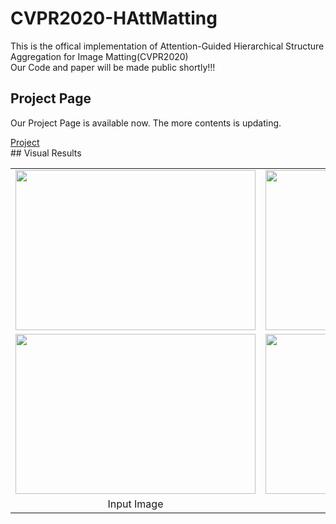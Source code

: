 # CVPR2020-HAttMatting
This is the offical implementation of Attention-Guided Hierarchical Structure Aggregation for Image Matting(CVPR2020)<br/>
Our Code and paper will be made public shortly!!!<br/>

## Project Page
<p>Our Project Page is available now. The more contents is updating.</p>
<a href="https://wukaoliu.github.io/HAttMatting/">Project</a><br/>
## Visual Results
<table style="margin-left: auto; margin-right: auto;">
        <tr>
            <td>
                <!--左侧内容-->
                <img src="https://github.com/wukaoliu/CVPR2020-HAttMatting/blob/master/results/ball-img16.png" width="384" height="256">
            </td>
            <td>
                <!--右侧内容-->
                <img src="https://github.com/wukaoliu/CVPR2020-HAttMatting/blob/master/results/ball-our.png" width="384" height="256">
            </td>
        </tr>
        <tr>
            <td>
                <!--左侧内容-->
                <img src="https://github.com/wukaoliu/CVPR2020-HAttMatting/blob/master/results/retriever-img0.png" width="384" height="256">
            </td>
            <td>
                <!--右侧内容-->
                <img src="https://github.com/wukaoliu/CVPR2020-HAttMatting/blob/master/results/retriever-our-img0.png" width="384" height="256">
            </td>
        </tr>
        <tr>
            <td align="center">
                    Input Image
            </td>
            <td align="center">
                    Our Result
            </td>
        </tr>
    </table>
